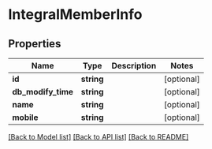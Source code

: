 # IntegralMemberInfo

## Properties
Name | Type | Description | Notes
------------ | ------------- | ------------- | -------------
**id** | **string** |  | [optional] 
**db_modify_time** | **string** |  | [optional] 
**name** | **string** |  | [optional] 
**mobile** | **string** |  | [optional] 

[[Back to Model list]](../README.md#documentation-for-models) [[Back to API list]](../README.md#documentation-for-api-endpoints) [[Back to README]](../README.md)


